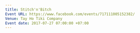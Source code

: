 ```yaml
---
title: Stitch'n'Bitch
Event URL: https://www.facebook.com/events/717111005152382/
Venue: Tay Ho Tiki Company
Event date: 2017-07-27 07:00:00 +07:00
---
```


